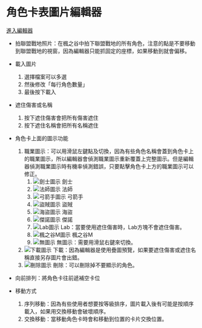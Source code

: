 # 角色卡表圖片編輯器

[進入編輯器](https://wj654cj86.github.io/maplerole/)

* 拍聯盟戰地照片：在楓之谷中拍下聯盟戰地的所有角色，注意的點是不要移動到聯盟戰地的視窗，因為編輯器只能抓固定的座標，如果移動到就會偏移。

* 載入圖片
	1. 選擇檔案可以多選
	2. 然後修改「每行角色數量」
	3. 最後按下載入

* 遮住傷害或名稱
	1. 按下遮住傷害會把所有傷害遮住
	2. 按下遮住名稱會把所有名稱遮住

* 角色卡上面的圖示功能
	1. 職業圖示：可以用滑鼠左鍵點及切換，因為有些角色名稱會蓋到角色卡上的職業圖示，所以編輯器會偵測職業圖示重新覆蓋上完整圖示。但是編輯器偵測職業圖示時有機率偵測錯誤，只要點擊角色卡上方的職業圖示可以修正。
	  	1. ![劍士圖示](https://wj654cj86.github.io/maplerole/img/icon/warrior.png) 劍士
	  	2. ![法師圖示](https://wj654cj86.github.io/maplerole/img/icon/magician.png) 法師
	  	3. ![弓箭手圖示](https://wj654cj86.github.io/maplerole/img/icon/bowman.png) 弓箭手
	  	4. ![盜賊圖示](https://wj654cj86.github.io/maplerole/img/icon/thief.png) 盜賊
	  	5. ![海盜圖示](https://wj654cj86.github.io/maplerole/img/icon/pirate.png) 海盜
	  	6. ![傑諾圖示](https://wj654cj86.github.io/maplerole/img/icon/xenon.png) 傑諾
	  	7. ![Lab圖示](https://wj654cj86.github.io/maplerole/img/icon/lab.png) Lab：當要使用遮住傷害時，Lab方塊不會遮住傷害。
	  	8. ![楓之谷M圖示](https://wj654cj86.github.io/maplerole/img/icon/mobile.png) 楓之谷M
	  	9. ![無圖示](https://wj654cj86.github.io/maplerole/img/icon/card.png) 無圖示：需要用滑鼠右鍵來切換。
	2. ![下載圖示](https://wj654cj86.github.io/maplerole/img/download.svg) 下載：因為編輯器是使用疊圖預覽，如果要遮住傷害或遮住名稱直接另存圖片會出錯。
	3. ![刪除圖示](https://wj654cj86.github.io/maplerole/img/cross.svg) 刪除：可以刪除掉不要顯示的角色。

* 向前排列：將角色卡往前遞補空卡位

* 移動方式
	1. 序列移動：因為有些使用者想要按等級排序，圖片載入後有可能是按順序載入，如果用交換移動會破壞順序。
	2. 交換移動：當移動角色卡時會和移動到位置的卡片交換位置。

